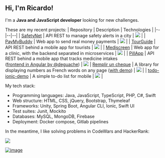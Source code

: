 ## Hi, I'm Ricardo!

I'm a **Java and JavaScript developer** looking for new challenges.

These are my recent projects:
| Repository | Description | Technologies |
|--|--|--|
| [SafetyNet](https://github.com/raranguren/p5_SafetyNet) | API REST to manage safety alerts in a city | ![](https://skillicons.dev/icons?i=java,spring&theme=light) |
| [PayMyBuddy](https://github.com/raranguren/p6_paymybuddy) | Web app to send real money payments | ![](https://skillicons.dev/icons?i=java,spring,mysql,js&theme=light) |
| [TourGuide](https://github.com/raranguren/p8_TourGuide) | API REST behind a mobile app for tourists | ![](https://skillicons.dev/icons?i=java,spring&theme=light) |
| [Mediscreen](https://github.com/raranguren/p9_Mediscreen) | Web app for a clinic, with the backend separated in microservices | ![](https://skillicons.dev/icons?i=java,spring,mysql,mongodb,docker&theme=light) |
| [PillApp](https://github.com/raranguren/PillApp-api) | API REST behind a mobile app that tracks medicine intakes <br/> ([frontend in Angular by @deguache](https://github.com/degouache/PillApp-web)) | ![](https://skillicons.dev/icons?i=java,spring,mysql&theme=light)
| [Remplir un cheque](https://github.com/raranguren/remplir-un-cheque) | A library for displaying numbers as French words on any page ([with demo](https://raranguren.github.io/remplir-un-cheque/index-en.html)) | ![](https://skillicons.dev/icons?i=javascript&theme=light) |
| [todo-ionic-demo](https://github.com/raranguren/todo-ionic-demo) | A simple to-do list for mobile | ![](https://skillicons.dev/icons?i=typescript,angular,firebase,ionic&theme=light) |

My tech stack:
- Programming languages: Java, JavaScript, TypeScript, PHP, C#, Swift  
- Web structure: HTML, CSS, jQuery, Bootstrap, Thymeleaf
- Frameworks: Unity, Spring Boot, Angular CLI, Ionic, Swift UI
- Test suites: Junit, Mockito
- Databases: MySQL, MongoDB, Firebase
- Deployment: Docker compose, Gitlab pipelines

In the meantime, I like solving problems in CodeWars and HackerRank:

[![](https://www.codewars.com/users/raranguren/badges/large)](https://www.codewars.com/users/raranguren/stats)

[![image](https://github.com/raranguren/raranguren/assets/20062469/b79d1ce2-cc4e-4218-aba9-10741aa0e34f)](https://www.hackerrank.com/profile/ricaragas)


